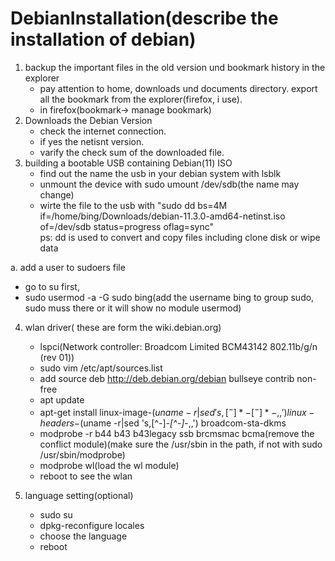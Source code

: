 # DebianInstallation(describe the installation of debian) <br>
1. backup the important files in the old version und bookmark history in the explorer
   - pay attention to home, downloads und documents directory. export all the bookmark from the explorer(firefox, i use).
   - in firefox(bookmark-> manage bookmark)<br>
2. Downloads the Debian Version
    - check the internet connection.
    - if yes the netisnt version.
    - varify the check sum of the downloaded file.<br>
3. building a bootable USB containing Debian(11) ISO
    - find out the name the usb in your debian system with lsblk
    - unmount the device with sudo umount /dev/sdb(the name may change)
    - wirte the file to the usb with "sudo dd bs=4M if=/home/bing/Downloads/debian-11.3.0-amd64-netinst.iso of=/dev/sdb status=progress oflag=sync"<br>
        ps: dd is used to convert and copy files including clone disk or wipe data


a. add a user to sudoers file 
   - go to su first, 
   - sudo usermod -a -G sudo bing(add the username bing to group sudo, sudo muss there or it will show no module usermod)
   
4. wlan driver( these are form the wiki.debian.org)
   - lspci(Network controller: Broadcom Limited BCM43142 802.11b/g/n (rev 01))<br>
   - sudo vim /etc/apt/sources.list
   -  add source deb http://deb.debian.org/debian bullseye contrib non-free
   -  apt update
   -  apt-get install linux-image-$(uname -r|sed 's,[^-]*-[^-]*-,,') linux-headers-$(uname -r|sed 's,[^-]*-[^-]*-,,') broadcom-sta-dkms
   -  modprobe -r b44 b43 b43legacy ssb brcmsmac bcma(remove the conflict module)(make sure the /usr/sbin in the path, if not with sudo /usr/sbin/modprobe)
   -  modprobe wl(load the wl module)
   -  reboot to see the wlan

5. language setting(optional)
   - sudo su
   - dpkg-reconfigure locales
   - choose the language 
   - reboot
